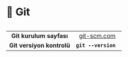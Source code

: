 # 📂 Git
 
<table align="left">
  <tr>
    <td align="center"> <strong>Git kurulum sayfası</strong><br/> </td>
    <td align="center"> <a href="https://git-scm.com/downloads/win" target="_blank"> git-scm.com</a></td>
  </tr>
  <tr>
    <td align="center"> <strong>Git versiyon kontrolü</strong><br/> </td>
    <td align="center"> <strong><code>git --version </code></strong> </td>
  </tr>



</table>


